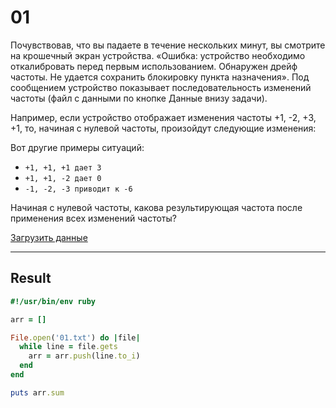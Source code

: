 # 01

Почувствовав, что вы падаете в течение нескольких минут, вы смотрите на крошечный экран устройства. «Ошибка: устройство необходимо откалибровать перед первым использованием. Обнаружен дрейф частоты. Не удается сохранить блокировку пункта назначения». Под сообщением устройство показывает последовательность изменений частоты (файл с данными по кнопке Данные внизу задачи).

Например, если устройство отображает изменения частоты +1, -2, +3, +1, то, начиная с нулевой частоты, произойдут следующие изменения:

Вот другие примеры ситуаций:

- `+1, +1, +1 дает 3`
- `+1, +1, -2 дает 0`
- `-1, -2, -3 приводит к -6`

Начиная с нулевой частоты, какова результирующая частота после применения всех изменений частоты?

[Загрузить данные](https://examiner-sft.herokuapp.com/rails/active_storage/blobs/redirect/eyJfcmFpbHMiOnsibWVzc2FnZSI6IkJBaHBTUT09IiwiZXhwIjpudWxsLCJwdXIiOiJibG9iX2lkIn19--293f457b26fe77cbd8d19e727d22ff0d3b7d2fab/01.txt)

---

## Result

```ruby
#!/usr/bin/env ruby

arr = []

File.open('01.txt') do |file|
  while line = file.gets
    arr = arr.push(line.to_i)
  end
end

puts arr.sum
```
